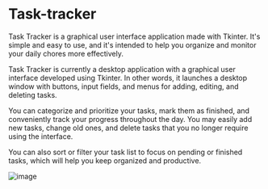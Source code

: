 # Task-tracker

Task Tracker is a graphical user interface application made with Tkinter.  It's simple and easy to use, and it's intended to help you organize and monitor your daily chores more effectively.

Task Tracker is currently a desktop application with a graphical user interface developed using Tkinter.  In other words, it launches a desktop window with buttons, input fields, and menus for adding, editing, and deleting tasks.

You can categorize and prioritize your tasks, mark them as finished, and conveniently track your progress throughout the day.  You may easily add new tasks, change old ones, and delete tasks that you no longer require using the interface.

You can also sort or filter your task list to focus on pending or finished tasks, which will help you keep organized and productive.

![image](https://github.com/user-attachments/assets/fcc10a46-b39c-40f4-8e82-875af88c2ed2)


